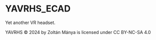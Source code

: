 # YAVRHS_ECAD

Yet another VR headset.

YAVRHS © 2024 by Zoltán Mánya is licensed under CC BY-NC-SA 4.0
